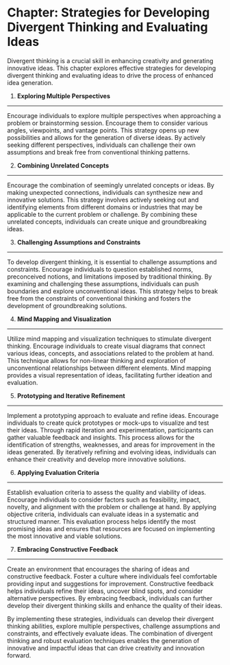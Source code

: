 Chapter: Strategies for Developing Divergent Thinking and Evaluating Ideas
==========================================================================

Divergent thinking is a crucial skill in enhancing creativity and generating innovative ideas. This chapter explores effective strategies for developing divergent thinking and evaluating ideas to drive the process of enhanced idea generation.

1. **Exploring Multiple Perspectives**
--------------------------------------

Encourage individuals to explore multiple perspectives when approaching a problem or brainstorming session. Encourage them to consider various angles, viewpoints, and vantage points. This strategy opens up new possibilities and allows for the generation of diverse ideas. By actively seeking different perspectives, individuals can challenge their own assumptions and break free from conventional thinking patterns.

2. **Combining Unrelated Concepts**
-----------------------------------

Encourage the combination of seemingly unrelated concepts or ideas. By making unexpected connections, individuals can synthesize new and innovative solutions. This strategy involves actively seeking out and identifying elements from different domains or industries that may be applicable to the current problem or challenge. By combining these unrelated concepts, individuals can create unique and groundbreaking ideas.

3. **Challenging Assumptions and Constraints**
----------------------------------------------

To develop divergent thinking, it is essential to challenge assumptions and constraints. Encourage individuals to question established norms, preconceived notions, and limitations imposed by traditional thinking. By examining and challenging these assumptions, individuals can push boundaries and explore unconventional ideas. This strategy helps to break free from the constraints of conventional thinking and fosters the development of groundbreaking solutions.

4. **Mind Mapping and Visualization**
-------------------------------------

Utilize mind mapping and visualization techniques to stimulate divergent thinking. Encourage individuals to create visual diagrams that connect various ideas, concepts, and associations related to the problem at hand. This technique allows for non-linear thinking and exploration of unconventional relationships between different elements. Mind mapping provides a visual representation of ideas, facilitating further ideation and evaluation.

5. **Prototyping and Iterative Refinement**
-------------------------------------------

Implement a prototyping approach to evaluate and refine ideas. Encourage individuals to create quick prototypes or mock-ups to visualize and test their ideas. Through rapid iteration and experimentation, participants can gather valuable feedback and insights. This process allows for the identification of strengths, weaknesses, and areas for improvement in the ideas generated. By iteratively refining and evolving ideas, individuals can enhance their creativity and develop more innovative solutions.

6. **Applying Evaluation Criteria**
-----------------------------------

Establish evaluation criteria to assess the quality and viability of ideas. Encourage individuals to consider factors such as feasibility, impact, novelty, and alignment with the problem or challenge at hand. By applying objective criteria, individuals can evaluate ideas in a systematic and structured manner. This evaluation process helps identify the most promising ideas and ensures that resources are focused on implementing the most innovative and viable solutions.

7. **Embracing Constructive Feedback**
--------------------------------------

Create an environment that encourages the sharing of ideas and constructive feedback. Foster a culture where individuals feel comfortable providing input and suggestions for improvement. Constructive feedback helps individuals refine their ideas, uncover blind spots, and consider alternative perspectives. By embracing feedback, individuals can further develop their divergent thinking skills and enhance the quality of their ideas.

By implementing these strategies, individuals can develop their divergent thinking abilities, explore multiple perspectives, challenge assumptions and constraints, and effectively evaluate ideas. The combination of divergent thinking and robust evaluation techniques enables the generation of innovative and impactful ideas that can drive creativity and innovation forward.
